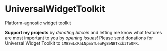 # UniversalWidgetToolkit
Platform-agnostic widget toolkit

**Support my projects** by *donating bitcoin* and letting me know what features are most important to you by *opening issues*!
Please send donations for Universal Widget Toolkit to `1MBSwLcRaLNpmaTLeuPgBeNBTxxb3ToQFK`.
